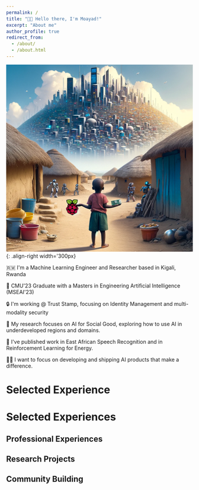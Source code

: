 ```yaml
---
permalink: /
title: "👋🏾 Hello there, I'm Moayad!"
excerpt: "About me"
author_profile: true
redirect_from: 
  - /about/
  - /about.html
---
```



![Illestration of working on AI4D](/images/xgboost_is_better.webp){: .align-right width='300px}

🇷🇼 I'm a Machine Learning Engineer and Researcher based in Kigali, Rwanda

🤖 CMU'23 Graduate with a Masters in Engineering Artificial Intelligence (MSEAI'23)

🔒 I'm working @ Trust Stamp, focusing on Identity Management and multi-modality security

💚 My research focuses on AI for Social Good, exploring how to use AI in underdeveloped regions and domains.

🔬 I've published work in East African Speech Recognition and in Reinforcement Learning for Energy.

💪🏾 I want to focus on developing and shipping AI products that make a difference.

# Selected Experience


# Selected Experiences

## Professional Experiences

## Research Projects

## Community Building




